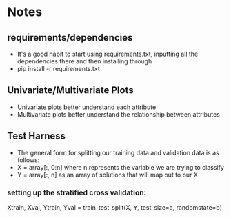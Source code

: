 # Notes

## requirements/dependencies
- It's a good habit to start using requirements.txt, inputting all the dependencies there and then installing through
- pip install -r requirements.txt


## Univariate/Multivariate Plots
- Univariate plots better understand each attribute
- Multivariate plots better understand the relationship between attributes

## Test Harness
- The general form for splitting our training data and validation data is as follows:
- X = array[:, 0:n] where n represents the variable we are trying to classify
- Y = array[:, n] as an array of solutions that will map out to our X
### setting up the stratified cross validation:
Xtrain, Xval, Ytrain, Yval = train_test_split(X, Y, test_size=a, randomstate=b)